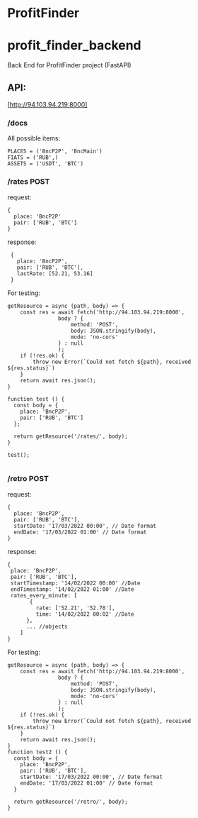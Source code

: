 # ProfitFinder
# profit_finder_backend
Back End for ProfitFinder project (FastAPI)


## API:

[http://94.103.94.219:8000]

### /docs

All possible items:
```
PLACES = ('BncP2P', 'BncMain')
FIATS = ('RUB',)
ASSETS = ('USDT', 'BTC')
```

### /rates POST
request:
```[!javascript]
{
  place: 'BncP2P'
  pair: ['RUB', 'BTC']
}
```

response:
```[!javascript]
 {
   place: 'BncP2P',
   pair: ['RUB', 'BTC'],
   lastRate: [52.21, 53.16] 
 }
```

For testing:
```[!javascript]
getResource = async (path, body) => {
    const res = await fetch('http://94.103.94.219:8000',
                body ? {
                    method: 'POST',
                    body: JSON.stringify(body),
                    mode: 'no-cors'
                } : null
                );
    if (!res.ok) {
        throw new Error(`Could not fetch ${path}, received ${res.status}`)
    }
    return await res.json();
}

function test () {
  const body = {
    place: 'BncP2P',
    pair: ['RUB', 'BTC']
  };

  return getResource('/rates/', body);
}

test();
    
```

 ### /retro POST

 request:
 ```[!javascript]
 {
   place: 'BncP2P',
   pair: ['RUB', 'BTC'],
   startDate: '17/03/2022 00:00', // Date format
   endDate: '17/03/2022 01:00' // Date format
 }
 ```

 response:
  ```[!javascript]
 {
   place: 'BncP2P',
   pair: ['RUB', 'BTC'],
   startTimestamp: '14/02/2022 00:00' //Date
   endTimestamp: '14/02/2022 01:00' //Date
   rates_every_minute: [
         {
           rate: ['52.21', '52.78'],
           time: '14/02/2022 00:02' //Date
        },
        ... //objects
      ]
}
```

For testing:
```[!javascript]
getResource = async (path, body) => {
    const res = await fetch('http://94.103.94.219:8000',
                body ? {
                    method: 'POST',
                    body: JSON.stringify(body),
                    mode: 'no-cors'
                } : null
                );
    if (!res.ok) {
        throw new Error(`Could not fetch ${path}, received ${res.status}`)
    }
    return await res.json();
}
function test2 () {
  const body = {
    place: 'BncP2P',
    pair: ['RUB', 'BTC'],
    startDate: '17/03/2022 00:00', // Date format
    endDate: '17/03/2022 01:00' // Date format
  }

  return getResource('/retro/', body);
}
```
